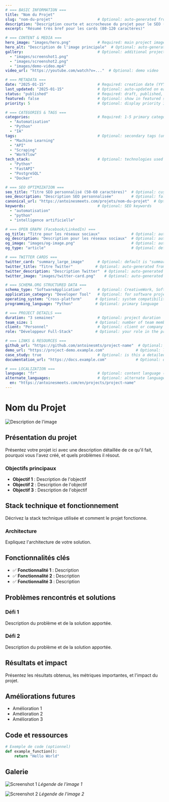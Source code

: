 ```yaml
---
# === BASIC INFORMATION ===
title: "Nom du Projet"
slug: "nom-du-projet"                    # Optional: auto-generated from title if not provided
description: "Description courte et accrocheuse du projet pour le SEO (150-160 caractères maximum)"
excerpt: "Résumé très bref pour les cards (80-120 caractères)"

# === CONTENT & MEDIA ===
hero_image: "images/hero.png"            # Required: main project image
hero_alt: "Description de l'image principale"  # Optional: auto-generated if not provided
gallery:                                 # Optional: additional project images
  - "images/screenshot1.png"
  - "images/screenshot2.png"
  - "images/demo-video.mp4"
video_url: "https://youtube.com/watch?v=..."  # Optional: demo video

# === METADATA ===
date: "2025-01-15"                       # Required: creation date (YYYY-MM-DD)
last_updated: "2025-01-15"               # Optional: auto-updated on each build
status: "published"                      # Required: draft, published, or archived
featured: false                          # Optional: show in featured section (default: false)
priority: 5                              # Optional: display priority 1-10 (default: 5)

# === CATEGORIES & TAGS ===
categories:                              # Required: 1-5 primary categories
  - "Automatisation"
  - "Python"
  - "IA"
tags:                                    # Optional: secondary tags (unlimited)
  - "Machine Learning"
  - "API"
  - "Scraping"
  - "Workflow"
tech_stack:                              # Optional: technologies used
  - "Python"
  - "FastAPI"
  - "PostgreSQL"
  - "Docker"

# === SEO OPTIMIZATION ===
seo_title: "Titre SEO personnalisé (50-60 caractères)"  # Optional: custom SEO title
seo_description: "Description SEO personnalisée"        # Optional: falls back to description
canonical_url: "https://antoinesmeets.com/projets/nom-du-projet"  # Optional: auto-generated
keywords:                                # Optional: SEO keywords
  - "automatisation"
  - "python"
  - "intelligence artificielle"

# === OPEN GRAPH (Facebook/LinkedIn) ===
og_title: "Titre pour les réseaux sociaux"              # Optional: auto-generated from title
og_description: "Description pour les réseaux sociaux"  # Optional: auto-generated from description
og_image: "images/og-image.png"                         # Optional: auto-generated from hero_image
og_type: "article"                                      # Optional: default is "article"

# === TWITTER CARDS ===
twitter_card: "summary_large_image"      # Optional: default is "summary_large_image"
twitter_title: "Titre Twitter"          # Optional: auto-generated from title
twitter_description: "Description Twitter"  # Optional: auto-generated from description
twitter_image: "images/twitter-card.png"    # Optional: auto-generated from hero_image

# === SCHEMA.ORG STRUCTURED DATA ===
schema_type: "SoftwareApplication"       # Optional: CreativeWork, SoftwareApplication, etc.
application_category: "Developer Tool"   # Optional: for software projects
operating_system: "Cross-platform"      # Optional: system compatibility
programming_language: "Python"          # Optional: primary language

# === PROJECT DETAILS ===
duration: "3 semaines"                   # Optional: project duration
team_size: 1                            # Optional: number of team members (default: 1)
client: "Personnel"                      # Optional: client or company
role: "Développeur Full-Stack"          # Optional: your role in the project

# === LINKS & RESOURCES ===
github_url: "https://github.com/antoinesmts/project-name"  # Optional: GitHub repo
demo_url: "https://project-demo.example.com"              # Optional: live demo
case_study: true                         # Optional: is this a detailed case study?
documentation_url: "https://docs.example.com"             # Optional: documentation

# === LOCALIZATION ===
language: "fr"                           # Optional: content language (default: fr)
alternate_languages:                     # Optional: alternate language versions
  en: "https://antoinesmeets.com/en/projects/project-name"
---
```


# Nom du Projet

![Description de l'image](images/hero.png)

## Présentation du projet

Présentez votre projet ici avec une description détaillée de ce qu'il fait, pourquoi vous l'avez créé, et quels problèmes il résout.

### Objectifs principaux
- **Objectif 1** : Description de l'objectif
- **Objectif 2** : Description de l'objectif
- **Objectif 3** : Description de l'objectif

## Stack technique et fonctionnement

Décrivez la stack technique utilisée et comment le projet fonctionne.

### Architecture
Expliquez l'architecture de votre solution.

## Fonctionnalités clés

- ✅ **Fonctionnalité 1** : Description
- ✅ **Fonctionnalité 2** : Description
- ✅ **Fonctionnalité 3** : Description

## Problèmes rencontrés et solutions

### Défi 1
Description du problème et de la solution apportée.

### Défi 2
Description du problème et de la solution apportée.

## Résultats et impact

Présentez les résultats obtenus, les métriques importantes, et l'impact du projet.

## Améliorations futures

- Amélioration 1
- Amélioration 2
- Amélioration 3

## Code et ressources

```python
# Exemple de code (optionnel)
def example_function():
    return "Hello World"
```

## Galerie

![Screenshot 1](images/screenshot1.png)
*Légende de l'image 1*

![Screenshot 2](images/screenshot2.png)
*Légende de l'image 2*